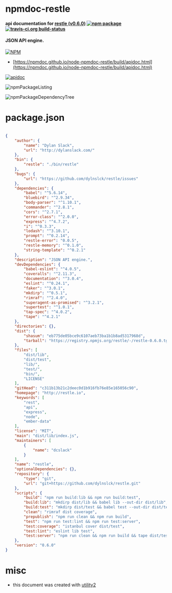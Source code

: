 # npmdoc-restle

#### api documentation for  [restle (v0.6.0)](http://restle.io)  [![npm package](https://img.shields.io/npm/v/npmdoc-restle.svg?style=flat-square)](https://www.npmjs.org/package/npmdoc-restle) [![travis-ci.org build-status](https://api.travis-ci.org/npmdoc/node-npmdoc-restle.svg)](https://travis-ci.org/npmdoc/node-npmdoc-restle)

#### JSON API engine.

[![NPM](https://nodei.co/npm/restle.png?downloads=true&downloadRank=true&stars=true)](https://www.npmjs.com/package/restle)

- [https://npmdoc.github.io/node-npmdoc-restle/build/apidoc.html](https://npmdoc.github.io/node-npmdoc-restle/build/apidoc.html)

[![apidoc](https://npmdoc.github.io/node-npmdoc-restle/build/screenCapture.buildCi.browser.%252Ftmp%252Fbuild%252Fapidoc.html.png)](https://npmdoc.github.io/node-npmdoc-restle/build/apidoc.html)

![npmPackageListing](https://npmdoc.github.io/node-npmdoc-restle/build/screenCapture.npmPackageListing.svg)

![npmPackageDependencyTree](https://npmdoc.github.io/node-npmdoc-restle/build/screenCapture.npmPackageDependencyTree.svg)



# package.json

```json

{
    "author": {
        "name": "Dylan Slack",
        "url": "http://dylanslack.com/"
    },
    "bin": {
        "restle": "./bin/restle"
    },
    "bugs": {
        "url": "https://github.com/dylnslck/restle/issues"
    },
    "dependencies": {
        "babel": "^5.6.14",
        "bluebird": "^2.9.34",
        "body-parser": "^1.10.1",
        "commander": "^2.8.1",
        "cors": "^2.7.1",
        "error-class": "^2.0.0",
        "express": "^4.7.2",
        "i": "^0.3.3",
        "lodash": "^3.10.1",
        "prompt": "^0.2.14",
        "restle-error": "0.0.5",
        "restle-memory": "^0.1.0",
        "string-template": "^0.2.1"
    },
    "description": "JSON API engine.",
    "devDependencies": {
        "babel-eslint": "^4.0.5",
        "coveralls": "^2.11.3",
        "documentation": "^3.0.4",
        "eslint": "^0.24.1",
        "faker": "^3.0.1",
        "mkdirp": "^0.5.1",
        "rimraf": "^2.4.0",
        "superagent-as-promised": "^3.2.1",
        "supertest": "^1.0.1",
        "tap-spec": "^4.0.2",
        "tape": "^4.2.1"
    },
    "directories": {},
    "dist": {
        "shasum": "eb775de05bce9c6107aeb73ba1b1b8ad5317968d",
        "tarball": "https://registry.npmjs.org/restle/-/restle-0.6.0.tgz"
    },
    "files": [
        "dist/lib",
        "dist/test",
        "lib/",
        "test/",
        "bin/",
        "LICENSE"
    ],
    "gitHead": "c311b13b21c2deec0d1b916fb76e85e165056c90",
    "homepage": "http://restle.io",
    "keywords": [
        "rest",
        "api",
        "express",
        "node",
        "ember-data"
    ],
    "license": "MIT",
    "main": "dist/lib/index.js",
    "maintainers": [
        {
            "name": "dcslack"
        }
    ],
    "name": "restle",
    "optionalDependencies": {},
    "repository": {
        "type": "git",
        "url": "git+https://github.com/dylnslck/restle.git"
    },
    "scripts": {
        "build": "npm run build:lib && npm run build:test",
        "build:lib": "mkdirp dist/lib && babel lib --out-dir dist/lib",
        "build:test": "mkdirp dist/test && babel test --out-dir dist/test",
        "clean": "rimraf dist coverage",
        "prepublish": "npm run clean && npm run build",
        "test": "npm run test:lint && npm run test:server",
        "test:coverage": "istanbul cover dist/test",
        "test:lint": "eslint lib test",
        "test:server": "npm run clean && npm run build && tape dist/test | tap-spec"
    },
    "version": "0.6.0"
}
```



# misc
- this document was created with [utility2](https://github.com/kaizhu256/node-utility2)
